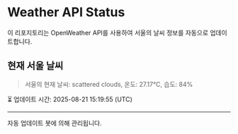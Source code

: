 
# Weather API Status

이 리포지토리는 OpenWeather API를 사용하여 서울의 날씨 정보를 자동으로 업데이트합니다.

## 현재 서울 날씨
> 서울의 현재 날씨: scattered clouds, 온도: 27.17°C, 습도: 84%

⏳ 업데이트 시간: 2025-08-21 15:19:55 (UTC)

---
자동 업데이트 봇에 의해 관리됩니다.

